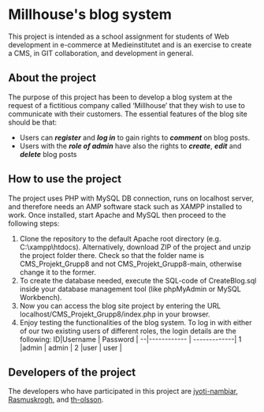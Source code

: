# Millhouse's blog system
This project is intended as a school assignment for students of Web development in e-commerce at Medieinstitutet and is an exercise to create a CMS, in GIT collaboration, and development in general.
## About the project
The purpose of this project has been to develop a blog system at the request of a fictitious company called ‘Millhouse’ that they wish to use to communicate with their customers.
The essential features of the blog site should be that:
- Users can ***register*** and ***log in*** to gain rights to ***comment*** on blog posts.
- Users with the ***role of admin*** have also the rights to ***create***, ***edit*** and ***delete*** blog posts
## How to use the project
The project uses PHP with MySQL DB connection, runs on localhost server, and therefore needs an AMP software stack such as XAMPP installed to work. Once installed, start Apache and MySQL then proceed to the following steps:
1.	Clone the repository to the default Apache root directory (e.g. C:\xampp\htdocs). Alternatively, download ZIP of the project and unzip the project folder there. Check so that the folder name is CMS_Projekt_Grupp8 and not CMS_Projekt_Grupp8-main, otherwise change it to the former.
2.	To create the database needed, execute the SQL-code of CreateBlog.sql inside your database management tool (like phpMyAdmin or MySQL Workbench).
3.	Now you can access the blog site project by entering the URL localhost/CMS_Projekt_Grupp8/index.php in your browser.
4.	Enjoy testing the functionalities of the blog system. To log in with either of our two existing users of different roles, the login details are the following:
    ID|Username     | Password     |
    --|------------ | -------------|
    1 |admin        | admin        |
    2 |user         | user         |
## Developers of the project
The developers who have participated in this project are [jyoti-nambiar](https://github.com/jyoti-nambiar), [Rasmuskrogh](https://github.com/Rasmuskrogh), and [th-olsson](https://github.com/th-olsson).
